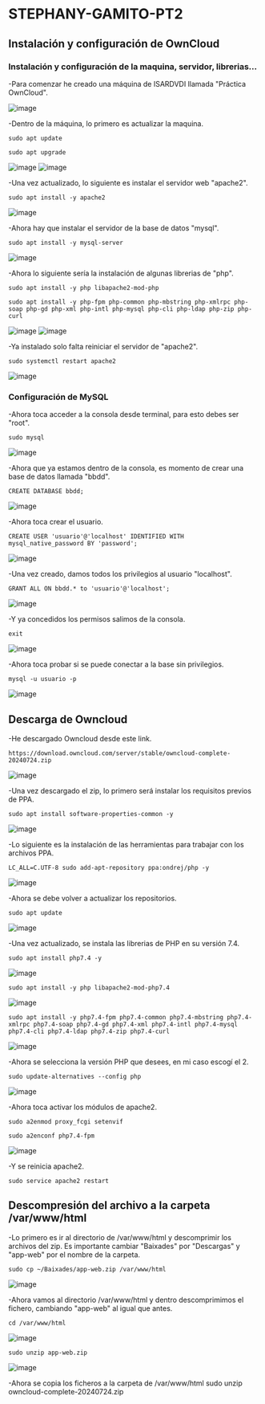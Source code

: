 # STEPHANY-GAMITO-PT2

## Instalación y configuración de OwnCloud

### Instalación y configuración de la maquina, servidor, librerias...

-Para comenzar he creado una máquina de ISARDVDI llamada "Práctica OwnCloud".

![image](https://github.com/user-attachments/assets/1f7e4d17-1ec0-46d3-b93f-62a65b6d7faf)

-Dentro de la máquina, lo primero es actualizar la maquina.
```console
sudo apt update
```
```console
sudo apt upgrade
```
![image](https://github.com/user-attachments/assets/065f8747-8fd0-4ba4-80b0-01710c2f5e21)
![image](https://github.com/user-attachments/assets/7c8b19e0-f95d-4ea9-b837-729a0386544e)

-Una vez actualizado, lo siguiente es instalar el servidor web "apache2".
```console
sudo apt install -y apache2
```
![image](https://github.com/user-attachments/assets/d07b9666-877d-4da3-b755-724cd6a4e563)

-Ahora hay que instalar el servidor de la base de datos "mysql".
```console
sudo apt install -y mysql-server
```
![image](https://github.com/user-attachments/assets/9c3dd9aa-f9d8-4809-8c22-d45024a78257)

-Ahora lo siguiente sería la instalación de algunas librerias de "php".
```console
sudo apt install -y php libapache2-mod-php
```
```console
sudo apt install -y php-fpm php-common php-mbstring php-xmlrpc php-soap php-gd php-xml php-intl php-mysql php-cli php-ldap php-zip php-curl
```
![image](https://github.com/user-attachments/assets/2db19255-b51f-431d-b677-48f200a52226)
![image](https://github.com/user-attachments/assets/b8760ae0-db12-4e1e-8e9c-5848a789ee48)

-Ya instalado solo falta reiniciar el servidor de "apache2".
```console
sudo systemctl restart apache2
```
![image](https://github.com/user-attachments/assets/abe8d21d-31ba-4cfc-930a-8b00f9eb3d2b)


### Configuración de MySQL

-Ahora toca acceder a la consola desde terminal, para esto debes ser "root".
```console
sudo mysql
```
![image](https://github.com/user-attachments/assets/31fb4489-bb6a-480c-b5f6-ea8ab6f7545e)

-Ahora que ya estamos dentro de la consola, es momento de crear una base de datos llamada "bbdd".

```console
CREATE DATABASE bbdd;
```
![image](https://github.com/user-attachments/assets/1cc22bc1-6245-4255-b9ea-ee68094b9d5a)

-Ahora toca crear el usuario.

```console
CREATE USER 'usuario'@'localhost' IDENTIFIED WITH mysql_native_password BY 'password';
```

![image](https://github.com/user-attachments/assets/3bc8a58b-6fc7-42e9-946e-94629947f607)

-Una vez creado, damos todos los privilegios al usuario "localhost".
```console
GRANT ALL ON bbdd.* to 'usuario'@'localhost';
```
![image](https://github.com/user-attachments/assets/c22feabd-4c83-49f6-a287-c682dc7397bb)

-Y ya concedidos los permisos salimos de la consola.

```console
exit
```
![image](https://github.com/user-attachments/assets/aa7a1d71-32a1-4139-9d8c-0841d307e18e)

-Ahora toca probar si se puede conectar a la base sin privilegios.
```console
mysql -u usuario -p
```

![image](https://github.com/user-attachments/assets/6234d50d-e783-497e-91f4-540b1e7dc437)


## Descarga de Owncloud

-He descargado Owncloud desde este link.
```console
https://download.owncloud.com/server/stable/owncloud-complete-20240724.zip
```
![image](https://github.com/user-attachments/assets/90920df7-79a9-48f1-b72d-7fb5562420ff)

-Una vez descargado el zip, lo primero será instalar los requisitos previos de PPA.

```console
sudo apt install software-properties-common -y
```
![image](https://github.com/user-attachments/assets/ea81d030-eba8-4045-82cf-f68698acb2bf)

-Lo siguiente es la instalación de las herramientas para trabajar con los archivos PPA.

```console
LC_ALL=C.UTF-8 sudo add-apt-repository ppa:ondrej/php -y
```
![image](https://github.com/user-attachments/assets/bb597bf0-1440-4a7a-9c52-5619f3fb2184)

-Ahora se debe volver a actualizar los repositorios.

```console
sudo apt update
```
![image](https://github.com/user-attachments/assets/caf91ffe-d56a-4c5d-b8bb-0b0f874863c2)

-Una vez actualizado, se instala las librerias de PHP en su versión 7.4.

```console
sudo apt install php7.4 -y
```
![image](https://github.com/user-attachments/assets/c36176ec-326b-4097-a6ca-4c11b0e0c4c7)

```console
sudo apt install -y php libapache2-mod-php7.4
```
![image](https://github.com/user-attachments/assets/bd3533ef-9394-4ef4-b818-a1237d2acfd7)

```console
sudo apt install -y php7.4-fpm php7.4-common php7.4-mbstring php7.4-xmlrpc php7.4-soap php7.4-gd php7.4-xml php7.4-intl php7.4-mysql php7.4-cli php7.4-ldap php7.4-zip php7.4-curl
```
![image](https://github.com/user-attachments/assets/07d454b2-094e-4a90-93b9-48c8ae4b501b)

-Ahora se selecciona la versión PHP que desees, en mi caso escogí el 2.

```console
sudo update-alternatives --config php
```
![image](https://github.com/user-attachments/assets/8766b20d-a813-43c9-9e48-a48edc995a6e)

-Ahora toca activar los módulos de apache2.

```console
sudo a2enmod proxy_fcgi setenvif
```

```console
sudo a2enconf php7.4-fpm
```

![image](https://github.com/user-attachments/assets/27c72968-3b30-4be4-b8d4-ad45fd823ac1)

-Y se reinicia apache2.

```console
sudo service apache2 restart
```

## Descompresión del archivo a la carpeta /var/www/html

-Lo primero es ir al directorio de /var/www/html y descomprimir los archivos del zip.
Es importante cambiar "Baixades" por "Descargas" y "app-web" por el nombre de la carpeta.

```console
sudo cp ~/Baixades/app-web.zip /var/www/html
```

![image](https://github.com/user-attachments/assets/8342eaa7-d81d-43c0-b147-9b5201bd8d3c)

-Ahora vamos al directorio /var/www/html y dentro descomprimimos el fichero, cambiando "app-web" al igual que antes.

```console
cd /var/www/html
```
![image](https://github.com/user-attachments/assets/fb40328b-8b2e-4471-99c0-6cbaed02ef5b)


```console
sudo unzip app-web.zip
```
![image](https://github.com/user-attachments/assets/22210cf8-eea4-4ad4-a058-165119ef310c)



-Ahora se copia los ficheros a la carpeta de /var/www/html
sudo unzip owncloud-complete-20240724.zip


